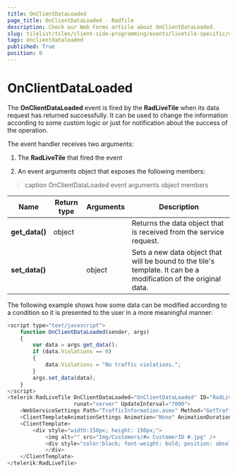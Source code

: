 ```yaml
---
title: OnClientDataLoaded
page_title: OnClientDataLoaded - RadTile
description: Check our Web Forms article about OnClientDataLoaded.
slug: tilelist/tiles/client-side-programming/events/livetile-specific/onclientdataloaded
tags: onclientdataloaded
published: True
position: 0
---
```


# OnClientDataLoaded




The **OnClientDataLoaded** event is fired by the **RadLiveTile** when its data request has returned successfully. It can be used to change the information according to some custom logic or just for notification about the success of the operation.

The event handler receives two arguments:

1. The **RadLiveTile** that fired the event

1. An event arguments object that exposes the following members:


>caption OnClientDataLoaded event arguments object members

|  **Name**  |  **Return type**  |  **Arguments**  |  **Description**  |
| ------ | ------ | ------ | ------ |
| **get_data()** |object||Returns the data object that is received from the service request.|
| **set_data()** ||object|Sets a new data object that will be bound to the tile's template. It can be a modification of the original data.|

The following example shows how some data can be modified according to a condition so it is presented to the user in a more	meaningful manner:

````JavaScript
<script type="text/javascript">
	function OnClientDataLoaded(sender, args)
	{
		var data = args.get_data();
		if (data.Violations == 0)
		{
			data.Violations = "No traffic violations.";
		}
		args.set_data(data);
	}
</script>
<telerik:RadLiveTile OnClientDataLoaded="OnClientDataLoaded" ID="RadLiveTile1"
					 runat="server" UpdateInterval="7000">
	<WebServiceSettings Path="TrafficInformation.asmx" Method="GetTrafficDataPerPerson"></WebServiceSettings>
	<ClientTemplateAnimationSettings Animation="None" AnimationDuration="1000" Easing="" />
	<ClientTemplate>
		<div style="width:150px; height: 150px;">
			<img alt="" src="Img/Customers/#= CustomerID #.jpg" />
			<div style="color:black; font-weight: bold; position: absolute; bottom: 5px;">Violations: #= Violations #</div>
			</div>
	</ClientTemplate>
</telerik:RadLiveTile>
````



